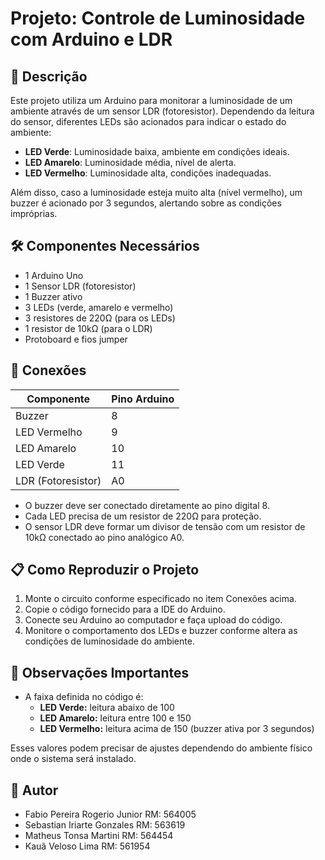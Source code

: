 # Projeto: Controle de Luminosidade com Arduino e LDR

## 📌 Descrição

Este projeto utiliza um Arduino para monitorar a luminosidade de um ambiente através de um sensor LDR (fotoresistor). Dependendo da leitura do sensor, diferentes LEDs são acionados para indicar o estado do ambiente:

- **LED Verde**: Luminosidade baixa, ambiente em condições ideais.
- **LED Amarelo**: Luminosidade média, nível de alerta.
- **LED Vermelho**: Luminosidade alta, condições inadequadas.

Além disso, caso a luminosidade esteja muito alta (nível vermelho), um buzzer é acionado por 3 segundos, alertando sobre as condições impróprias.

## 🛠️ Componentes Necessários

- 1 Arduino Uno
- 1 Sensor LDR (fotoresistor)
- 1 Buzzer ativo
- 3 LEDs (verde, amarelo e vermelho)
- 3 resistores de 220Ω (para os LEDs)
- 1 resistor de 10kΩ (para o LDR)
- Protoboard e fios jumper

## 🔧 Conexões

| Componente      | Pino Arduino |
|-----------------|--------------|
| Buzzer          | 8            |
| LED Vermelho    | 9            |
| LED Amarelo     | 10           |
| LED Verde       | 11           |
| LDR (Fotoresistor)| A0         |

- O buzzer deve ser conectado diretamente ao pino digital 8.
- Cada LED precisa de um resistor de 220Ω para proteção.
- O sensor LDR deve formar um divisor de tensão com um resistor de 10kΩ conectado ao pino analógico A0.

## 📋 Como Reproduzir o Projeto

1. Monte o circuito conforme especificado no item Conexões acima.
2. Copie o código fornecido para a IDE do Arduino.
3. Conecte seu Arduino ao computador e faça upload do código.
4. Monitore o comportamento dos LEDs e buzzer conforme altera as condições de luminosidade do ambiente.

## 📌 Observações Importantes

- A faixa definida no código é:
  - **LED Verde:** leitura abaixo de 100
  - **LED Amarelo:** leitura entre 100 e 150
  - **LED Vermelho:** leitura acima de 150 (buzzer ativa por 3 segundos)

Esses valores podem precisar de ajustes dependendo do ambiente físico onde o sistema será instalado.

## 🚀 Autor

- Fabio Pereira Rogerio Junior RM: 564005
- Sebastian Iriarte Gonzales RM: 563619
- Matheus Tonsa Martini RM: 564454
- Kauã Veloso Lima RM: 561954
